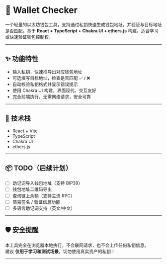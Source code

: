 # 🧪 Wallet Checker

一个轻量的以太坊钱包工具，支持通过私钥快速生成钱包地址，并验证与目标地址是否匹配。基于 **React + TypeScript + Chakra UI + ethers.js** 构建，适合学习或快速验证钱包控制权。

---

## ✨ 功能特性

- 输入私钥，快速推导出对应钱包地址
- 可选填写目标地址，检查是否匹配 ✅ / ❌
- 自动校验私钥格式并显示错误提示
- 使用 Chakra UI 构建，界面现代、交互友好
- 完全前端执行，无需网络请求，安全可靠

---

## 🧱 技术栈

- React + Vite
- TypeScript
- Chakra UI
- ethers.js

---

## 📦 TODO（后续计划）

- [ ] 助记词导入钱包地址（支持 BIP39）
- [ ] 钱包地址二维码导出
- [ ] 查询链上余额（支持主流 RPC）
- [ ] 简易签名 / 验证信息功能
- [ ] 多语言助记词支持（英文/中文）

---

## 🛡️ 安全提醒

本工具完全在浏览器本地执行，不会联网请求，也不会上传任何私钥信息。  
建议 **仅用于学习和测试场景**，切勿使用真实资产的私钥！

---